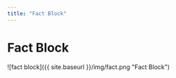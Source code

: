 ```yaml
---
title: "Fact Block"
---
```

# Fact Block
![fact block]({{ site.baseurl }}/img/fact.png "Fact Block")